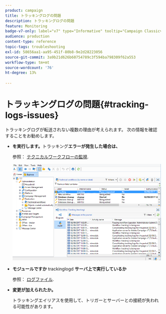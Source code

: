 ```yaml
---
product: campaign
title: トラッキングログの問題
description: トラッキングログの問題
feature: Monitoring
badge-v7-only: label="v7" type="Informative" tooltip="Campaign Classicv7 にのみ適用"
audience: production
content-type: reference
topic-tags: troubleshooting
exl-id: 58656aa1-aa95-451f-80b8-9e2d28223056
source-git-commit: 3a9b21d626b60754789c3f594ba798309f62a553
workflow-type: tm+mt
source-wordcount: '76'
ht-degree: 13%

---
```


# トラッキングログの問題{#tracking-logs-issues}



トラッキングログが転送されない複数の理由が考えられます。 次の情報を確認することをお勧めします。

* **を実行します。**&#x200B;トラッキング&#x200B;**エラーが発生した場合は、**

  参照： [テクニカルワークフローの監視](../../workflow/using/monitoring-technical-workflows.md).

  ![](assets/tracking_scheduled_task.png)

* **モジュールですか** trackinglogd **サーバ上で実行しているか**

  参照： [ログファイル](../../production/using/log-files.md).

* **変更が加えられたか。**

  トラッキングエイリアスを使用して、トリガーとサーバーとの接続が失われる可能性があります。
